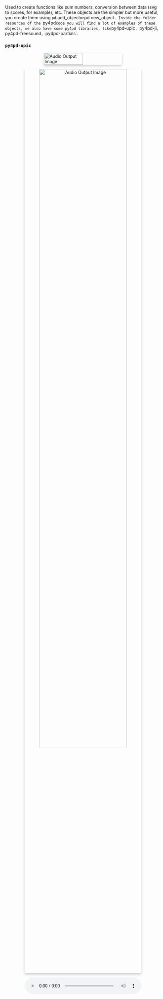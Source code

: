 Used to create functions like sum numbers, conversion between data (svg to scores, for example), etc. These objects are the simpler but more useful, you create them using `pd`.add_object` or `pd.new_object`. Inside the folder resources of the `py4pd` code you will find a lot of examples of these objects, we also have some py4pd libraries, like `py4pd-upic`, `py4pd-ji`, `py4pd-freesound`, `py4pd-partials`.

### `py4pd-upic`

<div style="display: flex; justify-content: center;">
    <img src="../../../examples/py4pd-upic/py4pd-upic.png" width="50%" alt="Audio Output Image" style="box-shadow: 0px 4px 8px rgba(0, 0, 0, 0.2);">
</div>

<p align="center">
    <img src="../../../examples/py4pd-upic/svg.png" width="75%" alt="Audio Output Image" style="box-shadow: 0px 4px 8px rgba(0, 0, 0, 0.2);">
</p>

<p align="center">
    <audio controls style="width: 75%; border-radius: 10px;">
        <source src="../../../examples/py4pd-upic/audio.wav" type="audio/mpeg">
        Your browser does not support the audio element.
    </audio>
</p>
